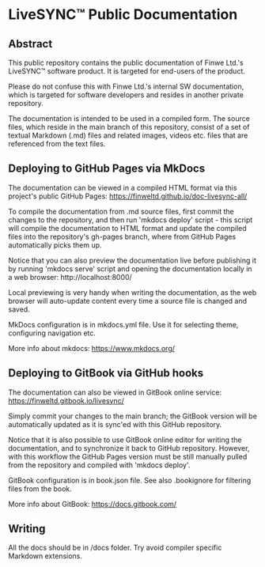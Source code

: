 LiveSYNC™ Public Documentation
==============================

Abstract
--------

This public repository contains the public documentation of Finwe Ltd.'s LiveSYNC™ software product.
It is targeted for end-users of the product.

Please do not confuse this with Finwe Ltd.'s internal SW documentation, which is targeted for 
software developers and resides in another private repository.

The documentation is intended to be used in a compiled form. The source files, which reside in
the main branch of this repository, consist of a set of textual Markdown (.md) files and related
images, videos etc. files that are referenced from the text files.

Deploying to GitHub Pages via MkDocs
------------------------------------

The documentation can be viewed in a compiled HTML format via this project's public GitHub Pages:
https://finweltd.github.io/doc-livesync-all/

To compile the documentation from .md source files, first commit the changes to the repository, 
and then run 'mkdocs deploy' script - this script will compile the documentation to HTML format
and update the compiled files into the repository's gh-pages branch, where from GitHub Pages 
automatically picks them up.

Notice that you can also preview the documentation live before publishing it by running 
'mkdocs serve' script and opening the documentation locally in a web browser: http://localhost:8000/

Local previewing is very handy when writing the documentation, as the web browser will auto-update
content every time a source file is changed and saved.

MkDocs configuration is in mkdocs.yml file. Use it for selecting theme, configuring navigation etc.

More info about mkdocs: https://www.mkdocs.org/

Deploying to GitBook via GitHub hooks
-------------------------------------

The documentation can also be viewed in GitBook online service:
https://finweltd.gitbook.io/livesync/

Simply commit your changes to the main branch; the GitBook version will be automatically updated 
as it is sync'ed with this GitHub repository.

Notice that it is also possible to use GitBook online editor for writing the documentation, and
to synchronize it back to GitHub repository. However, with this workflow the GitHub Pages version
must be still manually pulled from the repository and compiled with 'mkdocs deploy'.

GitBook configuration is in book.json file. See also .bookignore for filtering files from the book.

More info about GitBook: https://docs.gitbook.com/

Writing
-------

All the docs should be in /docs folder. Try avoid compiler specific Markdown extensions.
